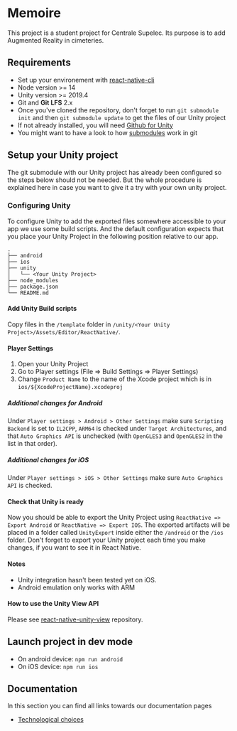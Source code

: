# Memoire

This project is a student project for Centrale Supelec. Its purpose is to add Augmented Reality in cimeteries.


## Requirements

* Set up your environement with [react-native-cli](https://reactnative.dev/docs/environment-setup)
* Node version >= 14
* Unity version >= 2019.4
* Git and **Git LFS** 2.x
* Once you've cloned the repository, don't forget to run `git submodule init` and then `git submodule update` to get the files of our Unity project
* If not already installed, you will need [Github for Unity](https://unity.github.com/)
* You might want to have a look to how [submodules](https://git-scm.com/book/fr/v2/Utilitaires-Git-Sous-modules) work in git

## Setup your Unity project

The git submodule with our Unity project has already been configured so the steps below should not be needed.
But the whole procedure is explained here in case you want to give it a try with your own unity project.

### Configuring Unity

To configure Unity to add the exported files somewhere accessible to your app we use some build scripts. And the default
configuration expects that you place your Unity Project in the following position relative to our app.

```
.
├── android
├── ios
├── unity
│   └── <Your Unity Project>
├── node_modules
├── package.json
└── README.md
```

#### Add Unity Build scripts

Copy files in the `/template` folder in `/unity/<Your Unity Project>/Assets/Editor/ReactNative/`.

#### Player Settings

1. Open your Unity Project
2. Go to Player settings (File => Build Settings => Player Settings)
3. Change `Product Name` to the name of the Xcode project which is in `ios/${XcodeProjectName}.xcodeproj`

##### Additional changes for Android

Under `Player settings > Android > Other Settings` make sure `Scripting Backend` is set to `IL2CPP`, `ARM64` is checked under `Target Architectures`, and that `Auto Graphics API` is unchecked (with `OpenGLES3` and `OpenGLES2` in the list in that order).

##### Additional changes for iOS

Under `Player settings > iOS > Other Settings` make sure `Auto Graphics API` is checked.

#### Check that Unity is ready

Now you should be able to export the Unity Project using `ReactNative => Export Android` or `ReactNative => Export IOS`.
The exported artifacts will be placed in a folder called `UnityExport` inside either the `/android` or the `/ios` folder.
Don't forget to export your Unity project each time you make changes, if you want to see it in React Native.

#### Notes

* Unity integration hasn't been tested yet on iOS.
* Android emulation only works with ARM

#### How to use the Unity View API

Please see [react-native-unity-view](https://github.com/asmadsen/react-native-unity-view) repository.


## Launch project in dev mode

* On android device: `npm run android`
* On iOS device: `npm run ios`

## Documentation

In this section you can find all links towards our documentation pages
* [Technological choices](https://hackmd.io/NCrHiv5TTmGNwUr9kq840g?view)